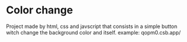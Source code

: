# Color change
Project made by html, css and javscript that consists in a simple button witch change the background color and itself.
example: qopm0.csb.app/
